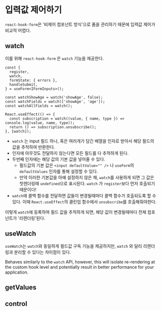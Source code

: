 # 입력값 제어하기

`react-hook-form`은 '비제어 컴포넌트 방식'으로 폼을 관리하기 때문에 입력값 제어가 비교적 어렵다.

## watch

이를 위해 `react-hook-form` 은 `watch` 기능을 제공한다.

```tsx
const {
  register,
  watch,
  formState: { errors },
  handleSubmit,
} = useForm<IFormInputs>();

const watchShowAge = watch('showAge', false); 
const watchFields = watch(['showAge', 'age']); 
const watchAllFields = watch(); 

React.useEffect(() => {
  const subscription = watch((value, { name, type }) => console.log(value, name, type));
  return () => subscription.unsubscribe();
}, [watch]);
```

- `watch` 는 input 필드 하나, 혹은 여러개가 담긴 배열을 인자로 받아서 해당 필드의 값을 추적하여 반환한다.
- 인자에 아무것도 전달하지 않는다면 모든 필드를 다 추적하게 된다.
- 두번째 인자에는 해당 값의 기본 값을 넣어줄 수 있다.
  - 필드값의 기본 값은 `<input defaultValue="" />` 나 `useForm`의 `defaultValues` 인자를 통해 설정할 수 있다.
  - 만약 이러한 기본값을 아예 설정하지 않은 채, `watch`를 사용하게 되면 그 값은 첫렌더링때 `undefined`으로 표시된다. `watch` 가 `register`보다 먼저 호출되기 때문이다!
- `watch`에 콜백 함수를 전달하면 값들이 변경될때마다 콜백 함수가 호출되도록 할 수 있다. 이때 `React.useEffect`의 클린업 함수에서 `unsubscribe`를 호출해줘야한다.

이렇게 `watch`에 등록하여 필드 값을 추적하게 되면, 해당 값이 변경될때마다 전체 컴포넌트가 '리렌더링'된다.

## useWatch

`useWatch`는 `watch`와 동일하게 필드값 구독 기능을 제공하지만, `watch` 와 달리 리렌더링과 분리할 수 있다는 차이점이 있다.

Behaves similarly to the `watch` API, however, this will isolate re-rendering at the custom hook level and potentially result in better performance for your application.

## getValues

## control

